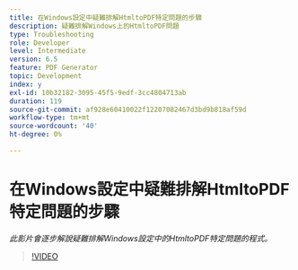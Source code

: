 ```yaml
---
title: 在Windows設定中疑難排解HtmltoPDF特定問題的步驟
description: 疑難排解Windows上的HtmltoPDF問題
type: Troubleshooting
role: Developer
level: Intermediate
version: 6.5
feature: PDF Generator
topic: Development
index: y
exl-id: 10b32182-3095-45f5-9edf-3cc4804713ab
duration: 119
source-git-commit: af928e60410022f12207082467d3bd9b818af59d
workflow-type: tm+mt
source-wordcount: '40'
ht-degree: 0%

---
```


# 在Windows設定中疑難排解HtmltoPDF特定問題的步驟

*此影片會逐步解說疑難排解Windows設定中的HtmltoPDF特定問題的程式。*

>[!VIDEO](https://video.tv.adobe.com/v/335545?quality=12&learn=on)
